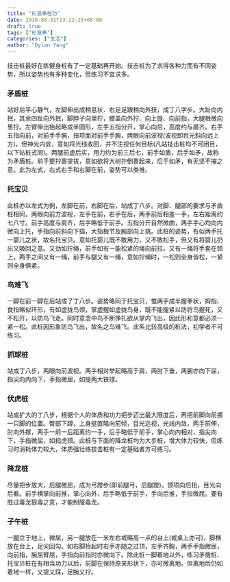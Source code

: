 ```yaml
---
title: "形意拳桩功"
date: 2018-08-31T23:22:25+08:00
draft: true
tags: ["形意拳"]
categories: ["生活"]
author: "Dylan Yang"
---
```


技击桩最好在练健身桩有了一定基础再开始。技击桩为了求得各种力而有不同姿势，所以姿势也有多种变化，但练习不宜求多。

### 矛盾桩

站好后平心静气，左脚伸出成稍息状．右足足跟稍向外扭，成丁八字步。大趾向内抿，其余四趾向外抿，脚脖子向里拧，膝盖向外拧、向上提、向前指，大腿根微向里拧。左臂伸出抬起略成半圆形，左手五指分开，掌心向后，高度约与眉齐。右手五指向前，对前手手腕，扭项面对前手手腕，两眼向前波视(波视即目光斜向远上方)，但神光内敛，意如将光线收回，并不注视任何目标(凡站技击桩均不可闭目，以下站桩式同)。两腿前虚后实，用力约为前三后七，前手如盾，后手如矛，故称为矛盾桩。前手要拧裹提拔，意如欲将大树拧倒裹起来，后手如矛，有无坚不摧之意。此为左式，右式右手和右脚在前，姿势可以类推。

<!--more-->

### 托宝贝

此桩亦以左式为例，左脚在前，右脚在后，站成丁八步。对脚、腿部的要求与矛盾桩相同，两眼向前方波视，左手在前，右手在后，两手前后相差一手，左右距离约七八寸。前手高度与肩齐，后手略低于前手。五指分开自然微曲，两手手心均向内微向上托，手指向前斜向下插，大指根节及腕部向上挑。此桩的姿势，有似两手托一婴儿之状，故名托宝贝。意如托婴儿既不敢用力，又不敢松手，但又有将婴儿扔出又吸回之意。又劲如拧绳，前手如有一能松紧的绳向前拉，又有一绳将手套在颈上，两手之间又有一绳，前手与腿又有一绳，意如拧绳时，一松则全身皆松，一紧则全身俱紧。

### 鸟难飞

一脚在前一脚在后站成了丁八步。姿势略同于托宝贝，惟两手成半握拳状，拇指、食指略似环形，有如虚拢鸟颈，掌虚握如虚拢鸟身，既不能握紧以防将鸟握死，又不松开，以防鸟飞走。同时意念中鸟不断挣扎欲从掌内飞出，因此形和意都必须一紧一松。此桩因形象防鸟飞出，故名之鸟难飞。此系比较高级的桩法，初学者不可练习。

### 抓球桩

站成丁八步，两眼向前波视。两手相对举起略高于肩，两肘下垂，两腕亦向下屈，指尖向内向下，手指微屈，如提两大铁球。

### 伏虎桩

站成扩大的丁八步，根据个人的体质和功力把步迈出最大限度后，再把前脚向前挪一只脚的位置。臀部下蹲，上身挺直略向前倾，目光远视，光线内敛，两手前伸，肘向外撑，两手一前一后距离约一手，后手略低于前手，掌心向内相对，指尖向下，手指微屈，如掐虎颈。此桩与下面的降龙桩均为大步桩，增大体力较快，但练习时消耗体力较大，体质强壮练技击桩有一定基础者方可练习。

### 降龙桩

尽量把步放大，后腿微屈，成为弓蹬步(即前腿弓，后腿蹬)。颈项向后扭，目光向后看。前手横掌向前推，掌心向外，后手略低于前手，手向后推，手指微屈。要有胜过毒龙狠毒之意，才能制服毒龙。

### 子午桩

一腿立于地上，微屈，另一腿放在一米左右或略高一点的台上(或桌上亦可)，脚横放在台上，足尖回勾。如右脚抬起时右手亦随之过顶，左手齐胸，两手手指微屈，向前指，腕屈臂屈，手指向前指时亦微向下。除此桩一脚着地以外，练习矛盾桩、托宝贝桩在有相当功力以后，前脚在保持原来形状下，亦可微离地。但离地后仍如着地一样，又提又踩，足腕又拧。
